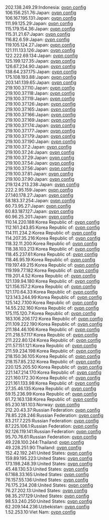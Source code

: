 202.138.249.29:Indonesia: [ovpn config](vpn/202_138_249_29.ovpn)  
106.156.251.76:Japan: [ovpn config](vpn/106_156_251_76.ovpn)  
106.167.195.131:Japan: [ovpn config](vpn/106_167_195_131.ovpn)  
111.99.125.29:Japan: [ovpn config](vpn/111_99_125_29.ovpn)  
115.179.154.36:Japan: [ovpn config](vpn/115_179_154_36.ovpn)  
115.31.21.67:Japan: [ovpn config](vpn/115_31_21_67.ovpn)  
116.82.6.59:Japan: [ovpn config](vpn/116_82_6_59.ovpn)  
119.105.124.27:Japan: [ovpn config](vpn/119_105_124_27.ovpn)  
121.111.133.126:Japan: [ovpn config](vpn/121_111_133_126.ovpn)  
122.222.69.134:Japan: [ovpn config](vpn/122_222_69_134.ovpn)  
125.199.127.35:Japan: [ovpn config](vpn/125_199_127_35.ovpn)  
126.67.234.90:Japan: [ovpn config](vpn/126_67_234_90.ovpn)  
138.64.237.175:Japan: [ovpn config](vpn/138_64_237_175.ovpn)  
175.108.193.88:Japan: [ovpn config](vpn/175_108_193_88.ovpn)  
203.141.139.65:Japan: [ovpn config](vpn/203_141_139_65.ovpn)  
219.100.37.110:Japan: [ovpn config](vpn/219_100_37_110.ovpn)  
219.100.37.118:Japan: [ovpn config](vpn/219_100_37_118.ovpn)  
219.100.37.119:Japan: [ovpn config](vpn/219_100_37_119.ovpn)  
219.100.37.126:Japan: [ovpn config](vpn/219_100_37_126.ovpn)  
219.100.37.165:Japan: [ovpn config](vpn/219_100_37_165.ovpn)  
219.100.37.166:Japan: [ovpn config](vpn/219_100_37_166.ovpn)  
219.100.37.169:Japan: [ovpn config](vpn/219_100_37_169.ovpn)  
219.100.37.174:Japan: [ovpn config](vpn/219_100_37_174.ovpn)  
219.100.37.177:Japan: [ovpn config](vpn/219_100_37_177.ovpn)  
219.100.37.179:Japan: [ovpn config](vpn/219_100_37_179.ovpn)  
219.100.37.190:Japan: [ovpn config](vpn/219_100_37_190.ovpn)  
219.100.37.2:Japan: [ovpn config](vpn/219_100_37_2.ovpn)  
219.100.37.24:Japan: [ovpn config](vpn/219_100_37_24.ovpn)  
219.100.37.29:Japan: [ovpn config](vpn/219_100_37_29.ovpn)  
219.100.37.54:Japan: [ovpn config](vpn/219_100_37_54.ovpn)  
219.100.37.56:Japan: [ovpn config](vpn/219_100_37_56.ovpn)  
219.100.37.81:Japan: [ovpn config](vpn/219_100_37_81.ovpn)  
219.100.37.90:Japan: [ovpn config](vpn/219_100_37_90.ovpn)  
219.124.213.238:Japan: [ovpn config](vpn/219_124_213_238.ovpn)  
222.2.95.159:Japan: [ovpn config](vpn/222_2_95_159.ovpn)  
27.140.178.27:Japan: [ovpn config](vpn/27_140_178_27.ovpn)  
58.183.37.254:Japan: [ovpn config](vpn/58_183_37_254.ovpn)  
60.73.95.27:Japan: [ovpn config](vpn/60_73_95_27.ovpn)  
60.83.187.127:Japan: [ovpn config](vpn/60_83_187_127.ovpn)  
60.96.25.201:Japan: [ovpn config](vpn/60_96_25_201.ovpn)  
110.14.220.188:Korea Republic of: [ovpn config](vpn/110_14_220_188.ovpn)  
112.161.243.85:Korea Republic of: [ovpn config](vpn/112_161_243_85.ovpn)  
114.111.234.2:Korea Republic of: [ovpn config](vpn/114_111_234_2.ovpn)  
114.207.35.216:Korea Republic of: [ovpn config](vpn/114_207_35_216.ovpn)  
118.32.11.200:Korea Republic of: [ovpn config](vpn/118_32_11_200.ovpn)  
118.38.103.213:Korea Republic of: [ovpn config](vpn/118_38_103_213.ovpn)  
118.45.237.61:Korea Republic of: [ovpn config](vpn/118_45_237_61.ovpn)  
118.46.95.19:Korea Republic of: [ovpn config](vpn/118_46_95_19.ovpn)  
119.197.49.215:Korea Republic of: [ovpn config](vpn/119_197_49_215.ovpn)  
119.199.77.182:Korea Republic of: [ovpn config](vpn/119_199_77_182.ovpn)  
119.201.4.52:Korea Republic of: [ovpn config](vpn/119_201_4_52.ovpn)  
121.139.94.180:Korea Republic of: [ovpn config](vpn/121_139_94_180.ovpn)  
121.156.157.2:Korea Republic of: [ovpn config](vpn/121_156_157_2.ovpn)  
121.170.64.33:Korea Republic of: [ovpn config](vpn/121_170_64_33.ovpn)  
123.143.244.99:Korea Republic of: [ovpn config](vpn/123_143_244_99.ovpn)  
125.142.7.100:Korea Republic of: [ovpn config](vpn/125_142_7_100.ovpn)  
14.55.232.160:Korea Republic of: [ovpn config](vpn/14_55_232_160.ovpn)  
175.115.120.7:Korea Republic of: [ovpn config](vpn/175_115_120_7.ovpn)  
183.106.206.172:Korea Republic of: [ovpn config](vpn/183_106_206_172.ovpn)  
211.109.222.190:Korea Republic of: [ovpn config](vpn/211_109_222_190.ovpn)  
211.184.46.106:Korea Republic of: [ovpn config](vpn/211_184_46_106.ovpn)  
211.218.57.117:Korea Republic of: [ovpn config](vpn/211_218_57_117.ovpn)  
211.222.80.124:Korea Republic of: [ovpn config](vpn/211_222_80_124.ovpn)  
211.57.151.121:Korea Republic of: [ovpn config](vpn/211_57_151_121.ovpn)  
211.59.234.198:Korea Republic of: [ovpn config](vpn/211_59_234_198.ovpn)  
218.150.36.105:Korea Republic of: [ovpn config](vpn/218_150_36_105.ovpn)  
218.157.85.232:Korea Republic of: [ovpn config](vpn/218_157_85_232.ovpn)  
220.125.205.50:Korea Republic of: [ovpn config](vpn/220_125_205_50.ovpn)  
221.147.214.170:Korea Republic of: [ovpn config](vpn/221_147_214_170.ovpn)  
221.160.172.30:Korea Republic of: [ovpn config](vpn/221_160_172_30.ovpn)  
221.161.133.98:Korea Republic of: [ovpn config](vpn/221_161_133_98.ovpn)  
27.35.46.135:Korea Republic of: [ovpn config](vpn/27_35_46_135.ovpn)  
59.15.236.99:Korea Republic of: [ovpn config](vpn/59_15_236_99.ovpn)  
61.72.163.138:Korea Republic of: [ovpn config](vpn/61_72_163_138.ovpn)  
85.230.181.103:Norway: [ovpn config](vpn/85_230_181_103.ovpn)  
212.20.43.37:Russian Federation: [ovpn config](vpn/212_20_43_37.ovpn)  
78.85.228.246:Russian Federation: [ovpn config](vpn/78_85_228_246.ovpn)  
83.217.7.225:Russian Federation: [ovpn config](vpn/83_217_7_225.ovpn)  
87.225.106.1:Russian Federation: [ovpn config](vpn/87_225_106_1.ovpn)  
92.126.119.141:Russian Federation: [ovpn config](vpn/92_126_119_141.ovpn)  
95.70.76.61:Russian Federation: [ovpn config](vpn/95_70_76_61.ovpn)  
49.228.100.244:Thailand: [ovpn config](vpn/49_228_100_244.ovpn)  
49.228.251.90:Thailand: [ovpn config](vpn/49_228_251_90.ovpn)  
152.42.192.241:United States: [ovpn config](vpn/152_42_192_241.ovpn)  
159.89.195.223:United States: [ovpn config](vpn/159_89_195_223.ovpn)  
173.198.248.39:United States: [ovpn config](vpn/173_198_248_39.ovpn)  
45.48.130.53:United States: [ovpn config](vpn/45_48_130_53.ovpn)  
67.168.33.165:United States: [ovpn config](vpn/67_168_33_165.ovpn)  
76.157.55.136:United States: [ovpn config](vpn/76_157_55_136.ovpn)  
76.175.234.208:United States: [ovpn config](vpn/76_175_234_208.ovpn)  
76.27.202.13:United States: [ovpn config](vpn/76_27_202_13.ovpn)  
98.35.217.129:United States: [ovpn config](vpn/98_35_217_129.ovpn)  
98.53.240.250:United States: [ovpn config](vpn/98_53_240_250.ovpn)  
62.209.144.236:Uzbekistan: [ovpn config](vpn/62_209_144_236.ovpn)  
1.52.253.10:Viet Nam: [ovpn config](vpn/1_52_253_10.ovpn)  
